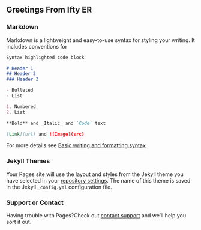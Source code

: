 ## Greetings From Ifty ER





### Markdown

Markdown is a lightweight and easy-to-use syntax for styling your writing. It includes conventions for

```markdown
Syntax highlighted code block

# Header 1
## Header 2
### Header 3

- Bulleted
- List

1. Numbered
2. List

**Bold** and _Italic_ and `Code` text

[Link](url) and ![Image](src)
```

For more details see [Basic writing and formatting syntax](https://docs.github.com/en/github/writing-on-github/getting-started-with-writing-and-formatting-on-github/basic-writing-and-formatting-syntax).

### Jekyll Themes

Your Pages site will use the layout and styles from the Jekyll theme you have selected in your [repository settings](https://github.com/IftyER/iftyer.github.io/settings/pages). The name of this theme is saved in the Jekyll `_config.yml` configuration file.

### Support or Contact

Having trouble with Pages?Check out [contact support](https://facebook.com/iftyeronline) and we’ll help you sort it out.
